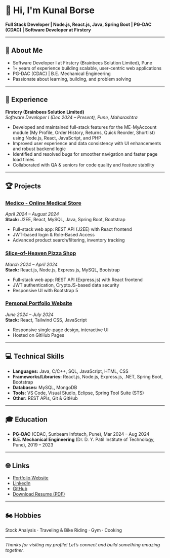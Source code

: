 # 👋 Hi, I'm Kunal Borse

**Full Stack Developer | Node.js, React.js, Java, Spring Boot | PG-DAC (CDAC) | Software Developer at Firstcry**

---

## 📌 About Me

- Software Developer I at Firstcry (Brainbees Solution Limited), Pune
- 1+ years of experience building scalable, user-centric web applications
- PG-DAC (CDAC) | B.E. Mechanical Engineering
- Passionate about learning, building, and problem solving

---

## 🚀 Experience

**Firstcry (Brainbees Solution Limited)**  
_Software Developer I (Dec 2024 – Present), Pune, Maharashtra_
- Developed and maintained full-stack features for the ME-MyAccount module (My Profile, Order History, Returns, Quick Reorder, Shortlist) using Node.js, React, JavaScript, and PHP
- Improved user experience and data consistency with UI enhancements and robust backend logic
- Identified and resolved bugs for smoother navigation and faster page load times
- Collaborated with QA & seniors for code quality and feature stability

---

## 🏆 Projects

### [Medico - Online Medical Store](#)
_April 2024 – August 2024_  
**Stack:** J2EE, React, MySQL, Java, Spring Boot, Bootstrap  
- Full-stack web app: REST API (J2EE) with React frontend  
- JWT-based login & Role-Based Access  
- Advanced product search/filtering, inventory tracking

### [Slice-of-Heaven Pizza Shop](#)
_March 2024 – April 2024_  
**Stack:** React.js, Node.js, Express.js, MySQL, Bootstrap  
- Full-stack web app: REST API (Express.js) with React frontend  
- JWT authentication, CryptoJS-based data security  
- Responsive UI with Bootstrap 5

### [Personal Portfolio Website](https://kunalborse24.github.io/Portfolio/)  
_June 2024 – July 2024_  
**Stack:** React, Tailwind CSS, JavaScript  
- Responsive single-page design, interactive UI  
- Hosted on GitHub Pages

---

## 💻 Technical Skills

- **Languages:** Java, C/C++, SQL, JavaScript, HTML, CSS
- **Frameworks/Libraries:** React.js, Node.js, Express.js, .NET, Spring Boot, Bootstrap
- **Databases:** MySQL, MongoDB
- **Tools:** VS Code, Visual Studio, Eclipse, Spring Tool Suite (STS)
- **Other:** REST APIs, Git & GitHub

---

## 🎓 Education

- **PG-DAC** (CDAC, Sunbeam Infotech, Pune), Mar 2024 – Aug 2024
- **B.E. Mechanical Engineering** (Dr. D. Y. Patil Institute of Technology, Pune), 2019 – 2023

---

## 🌐 Links

- [Portfolio Website](https://kunalborse24.github.io/Portfolio/)
- [LinkedIn](https://www.linkedin.com/in/kunal-borse-72b78b202/)
- [GitHub](https://github.com/kunalborse24)
- [Download Resume (PDF)](https://drive.google.com/file/d/1Mt4iW5ynbi9pbFjQALxj-RMYudkTC9T1/view?usp=drive_link)

---

## 🏍️ Hobbies

Stock Analysis · Traveling & Bike Riding · Gym · Cooking

---

_Thanks for visiting my profile! Let’s connect and build something amazing together._
